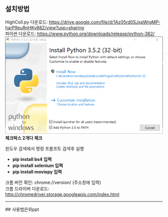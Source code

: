 ## 설치방법
HighColl.py 다운로드: https://drive.google.com/file/d/1Az05rd0SJxpWrgMP-harP9euRnHKy88Z/view?usp=sharing   
파이썬 다운로드: https://www.python.org/downloads/release/python-382/   
![다운로드](./img.png)   
**체크박스 2개다 체크**

윈도우 검색에서 명령 프롬프트 검색후 실행      
- **pip install bs4 입력**   
- **pip install selenium 입력**   
- **pip install moviepy 입력**   

크롬 버전 확인: chrome://version/ (주소창에 입력)   
크롬 드라이버 다운로드: http://chromedriver.storage.googleapis.com/index.html
<hr />   
## 사용법은위ppt
